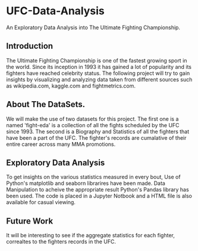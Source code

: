 # UFC-Data-Analysis
An Exploratory Data Analysis into The Ultimate Fighting Championship.

## Introduction

The Ultimate Fighting Championship is one of the fastest growing sport in the world. Since its inception in 1993 it has gained a lot of popularity and its fighters have reached celebrity status. The following project will try to gain insights by visualizing and analyzing data taken from different sources such as wikipedia.com, kaggle.com and fightmetrics.com.

## About The DataSets.

We will make the use of two datasets for this project. The first one is a named 'fight-eda' is a collection of all the fights scheduled by the UFC since 1993. The second is a Biography and Statistics of all the fighters that have been a part of the UFC. The fighter's records are cumalative of their entire career across many MMA promotions.

## Exploratory Data Analysis

To get insights on the various statistics measured in every bout, Use of Python's matplotlib and seaborn librarires have been made. Data Manipulation to acheive the appropriate result Python's Pandas library has been used. The code is placed in a Jupyter Notbook and a HTML file is also available for casual viewing. 

## Future Work

It will be interesting to see if the aggregate statistics for each fighter, correaltes to the fighters records in the UFC. 
